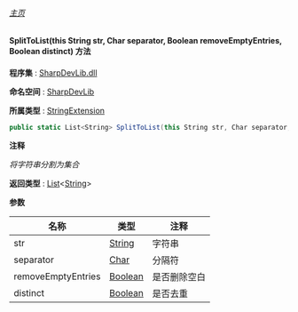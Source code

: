 ###### [主页](./Index.md "主页")

#### SplitToList(this String str, Char separator, Boolean removeEmptyEntries, Boolean distinct) 方法

**程序集** : [SharpDevLib.dll](./SharpDevLib.assembly.md "SharpDevLib.dll")

**命名空间** : [SharpDevLib](./SharpDevLib.namespace.md "SharpDevLib")

**所属类型** : [StringExtension](./SharpDevLib.StringExtension.md "StringExtension")

``` csharp
public static List<String> SplitToList(this String str, Char separator, Boolean removeEmptyEntries, Boolean distinct)
```

**注释**

*将字符串分割为集合*



**返回类型** : [List](https://learn.microsoft.com/en-us/dotnet/api/system.collections.generic.list-1 "List")\<[String](https://learn.microsoft.com/en-us/dotnet/api/system.string "String")\>


**参数**

|名称|类型|注释|
|---|---|---|
|str|[String](https://learn.microsoft.com/en-us/dotnet/api/system.string "String")|字符串|
|separator|[Char](https://learn.microsoft.com/en-us/dotnet/api/system.char "Char")|分隔符|
|removeEmptyEntries|[Boolean](https://learn.microsoft.com/en-us/dotnet/api/system.boolean "Boolean")|是否删除空白|
|distinct|[Boolean](https://learn.microsoft.com/en-us/dotnet/api/system.boolean "Boolean")|是否去重|



